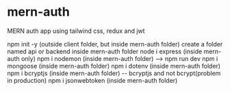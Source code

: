 # mern-auth
MERN auth app using tailwind css, redux and jwt

npm init -y (outside client folder, but inside mern-auth folder)
create a folder named api or backend inside mern-auth folder
node i express (inside mern-auth only)
npm i nodemon (inside mern-auth folder) --> npm run dev
npm i mongoose (inside mern-auth folder)
npm i dotenv (inside mern-auth folder)
npm i bcryptjs (inside mern-auth folder) -- bcryptjs and not bcrypt(problem in production)
npm i jsonwebtoken (inside mern-auth folder)
